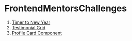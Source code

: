 # FrontendMentorsChallenges

1. [Timer to New Year](https://denisshkarinov.github.io/FrontendMentorsChallenges/CountdownTimer/)
2. [Testimonial Grid](https://denisshkarinov.github.io/FrontendMentorsChallenges/TestimonialsGrid/)
3. [Profile Card Component](https://denisshkarinov.github.io/FrontendMentorsChallenges/ProfileCard/)